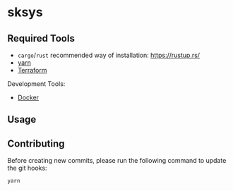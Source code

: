 # sksys

<!--
TODO:
- Project Name
- Project Description
-->

## Required Tools

- `cargo`/`rust` recommended way of installation: https://rustup.rs/
- [yarn](https://yarnpkg.com/)
- [Terraform](https://www.terraform.io/)

Development Tools:

- [Docker](https://www.docker.com/)

## Usage

<!--
TODO:
- How to build and deploy our project?
-->

## Contributing

Before creating new commits, please run the following command to update the git hooks:

```sh
yarn
```

